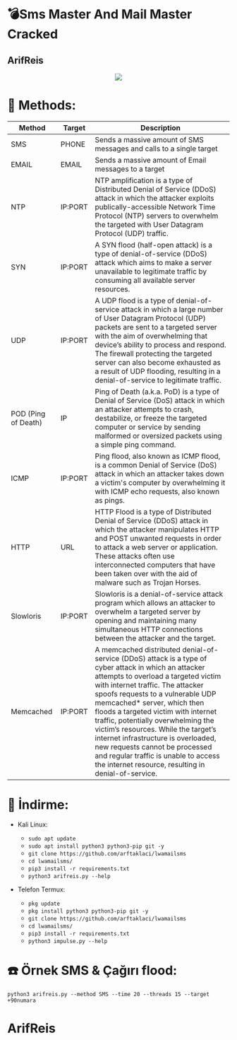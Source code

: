 # :bomb:Sms Master And Mail Master Cracked 
## ArifReis


<p align="center">
  <img src="https://i.ibb.co/YZLtY8k/lwa-1.jpg">
</p>


# :satellite: Methods:
| Method               |   Target   | Description |
| ---------------------| -----------|-------------|
| SMS                  | PHONE     | Sends a massive amount of SMS messages and calls to a single target |
| EMAIL                | EMAIL     | Sends a massive amount of Email messages to a target |
| NTP                  | IP:PORT    | NTP amplification is a type of Distributed Denial of Service (DDoS) attack in which the attacker exploits publically-accessible Network Time Protocol (NTP) servers to overwhelm the targeted with User Datagram Protocol (UDP) traffic. |
| SYN                  | IP:PORT    | A SYN flood (half-open attack) is a type of denial-of-service (DDoS) attack which aims to make a server unavailable to legitimate traffic by consuming all available server resources. |
| UDP                  | IP:PORT    | A UDP flood is a type of denial-of-service attack in which a large number of User Datagram Protocol (UDP) packets are sent to a targeted server with the aim of overwhelming that device’s ability to process and respond. The firewall protecting the targeted server can also become exhausted as a result of UDP flooding, resulting in a denial-of-service to legitimate traffic. |
| POD (Ping of Death)  | IP         | Ping of Death (a.k.a. PoD) is a type of Denial of Service (DoS) attack in which an attacker attempts to crash, destabilize, or freeze the targeted computer or service by sending malformed or oversized packets using a simple ping command. |
| ICMP                 | IP:PORT    | Ping flood, also known as ICMP flood, is a common Denial of Service (DoS) attack in which an attacker takes down a victim's computer by overwhelming it with ICMP echo requests, also known as pings. |
| HTTP                 | URL        | HTTP Flood is a type of Distributed Denial of Service (DDoS) attack in which the attacker manipulates HTTP and POST unwanted requests in order to attack a web server or application. These attacks often use interconnected computers that have been taken over with the aid of malware such as Trojan Horses. |
| Slowloris            | IP:PORT    | Slowloris is a denial-of-service attack program which allows an attacker to overwhelm a targeted server by opening and maintaining many simultaneous HTTP connections between the attacker and the target. |
| Memcached            | IP:PORT    | A memcached distributed denial-of-service (DDoS) attack is a type of cyber attack in which an attacker attempts to overload a targeted victim with internet traffic. The attacker spoofs requests to a vulnerable UDP memcached* server, which then floods a targeted victim with internet traffic, potentially overwhelming the victim’s resources. While the target’s internet infrastructure is overloaded, new requests cannot be processed and regular traffic is unable to access the internet resource, resulting in denial-of-service. |

# :gift: İndirme:
* Kali Linux:
  * `sudo apt update`
  * `sudo apt install python3 python3-pip git -y`
  * `git clone https://github.com/arftaklaci/lwamailsms`
  * `cd lwamailsms/`
  * `pip3 install -r requirements.txt`
  * `python3 arifreis.py --help`

* Telefon Termux:
  * `pkg update`
  * `pkg install python3 python3-pip git -y`
  * `git clone https://github.com/arftaklaci/lwamailsms`
  * `cd lwamailsms/`
  * `pip3 install -r requirements.txt`
  * `python3 impulse.py --help`

# :phone: Örnek SMS & Çağırı flood:
```python3 arifreis.py --method SMS --time 20 --threads 15 --target +90numara```

# ArifReis

